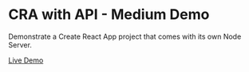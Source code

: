 # CRA with API - Medium Demo

Demonstrate a Create React App project that comes with its own Node Server.

[Live Demo](https://cra-with-api-redvqjhbrk.now.sh)
